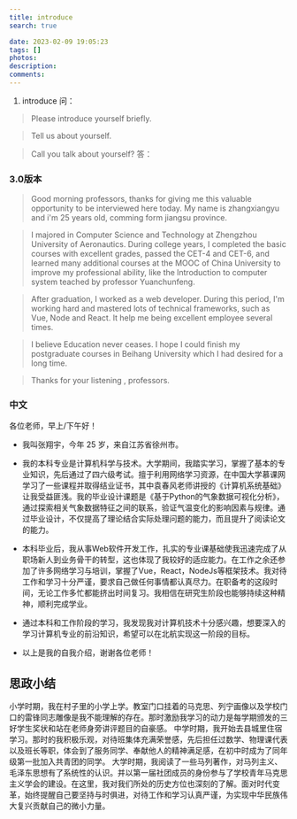 ```yaml
---
title: introduce
search: true

date: 2023-02-09 19:05:23
tags: []
photos:
description:
comments:
---
```


1. introduce
问：
> Please introduce yourself briefly.

> Tell us about yourself.

> Call you talk about yourself?
答：

### 3.0版本
> Good morning professors, thanks for giving me this valuable opportunity to be interviewed here today. My name is zhangxiangyu and i'm 25 years old, comming form jiangsu province.

> I majored in Computer Science and Technology at Zhengzhou University of Aeronautics. During college years, I completed the basic courses with excellent grades, passed the CET-4 and CET-6, and learned many additional courses at the MOOC of China University to improve my professional ability, like the lntroduction to computer system teached by professor Yuanchunfeng. 

> After graduation, I worked as a web developer. During this period, I'm working hard and mastered lots of technical frameworks, such as Vue, Node and React. lt help me being excellent employee several times. 

> I believe Education never ceases. I hope I could finish my postgraduate courses in Beihang University which I had desired for a long time.
 
> Thanks for your listening , professors.


### 中文


各位老师，早上/下午好！
- 我叫张翔宇，今年 25 岁，来自江苏省徐州市。
  
- 我的本科专业是计算机科学与技术。大学期间，我踏实学习，掌握了基本的专业知识，先后通过了四六级考试。擅于利用网络学习资源，在中国大学慕课网学习了一些课程并取得结业证书，其中袁春风老师讲授的《计算机系统基础》让我受益匪浅。我的毕业设计课题是《基于Python的气象数据可视化分析》，通过探索相关气象数据特征之间的联系，验证气温变化的影响因素与规律。通过毕业设计，不仅提高了理论结合实际处理问题的能力，而且提升了阅读论文的能力。
  
- 本科毕业后，我从事Web软件开发工作，扎实的专业课基础使我迅速完成了从职场新人到业务骨干的转型，这也体现了我较好的适应能力。在工作之余还参加了许多网络学习与培训，掌握了Vue，React，NodeJs等框架技术。我对待工作和学习十分严谨，要求自己做任何事情都认真尽力。在职备考的这段时间，无论工作多忙都能挤出时间复习。我相信在研究生阶段也能够持续这种精神，顺利完成学业。
  
- 通过本科和工作阶段的学习，我发现我对计算机技术十分感兴趣，想要深入的学习计算机专业的前沿知识，希望可以在北航实现这一阶段的目标。

- 以上是我的自我介绍，谢谢各位老师！

## 思政小结
小学时期，我在村子里的小学上学。教室门口挂着的马克思、列宁画像以及学校门口的雷锋同志雕像是我不能理解的存在。那时激励我学习的动力是每学期颁发的三好学生奖状和站在老师身旁讲评题目的自豪感。
中学时期，我开始去县城里住宿学习。那时的我积极乐观，对待班集体充满荣誉感，先后担任过数学、物理课代表以及班长等职，体会到了服务同学、奉献他人的精神满足感，在初中时成为了同年级第一批加入共青团的同学。
大学时期，我阅读了一些马列著作，对马列主义、毛泽东思想有了系统性的认识。并以第一届社团成员的身份参与了学校青年马克思主义学会的建设。在这里，我对我们所处的历史方位也深刻的了解。面对时代变革，始终提醒自己要坚持与时俱进，对待工作和学习认真严谨，为实现中华民族伟大复兴贡献自己的微小力量。
